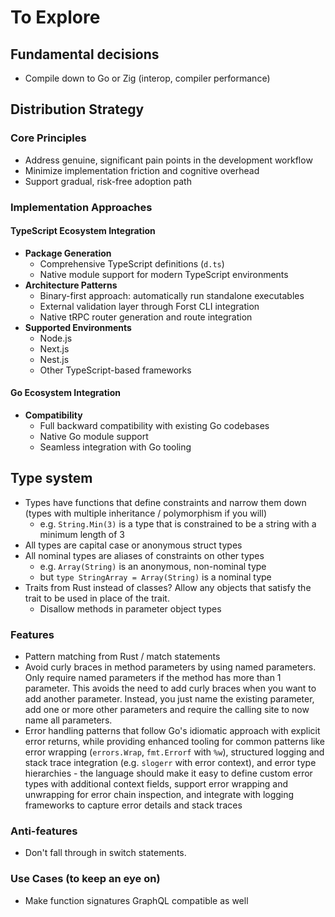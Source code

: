 # To Explore

## Fundamental decisions

- Compile down to Go or Zig (interop, compiler performance)

## Distribution Strategy

### Core Principles

- Address genuine, significant pain points in the development workflow
- Minimize implementation friction and cognitive overhead
- Support gradual, risk-free adoption path

### Implementation Approaches

#### TypeScript Ecosystem Integration

- **Package Generation**
  - Comprehensive TypeScript definitions (`d.ts`)
  - Native module support for modern TypeScript environments
- **Architecture Patterns**
  - Binary-first approach: automatically run standalone executables
  - External validation layer through Forst CLI integration
  - Native tRPC router generation and route integration
- **Supported Environments**
  - Node.js
  - Next.js
  - Nest.js
  - Other TypeScript-based frameworks

#### Go Ecosystem Integration

- **Compatibility**
  - Full backward compatibility with existing Go codebases
  - Native Go module support
  - Seamless integration with Go tooling

## Type system

- Types have functions that define constraints and narrow them down (types with multiple inheritance / polymorphism if you will)
  - e.g. `String.Min(3)` is a type that is constrained to be a string with a minimum length of 3
- All types are capital case or anonymous struct types
- All nominal types are aliases of constraints on other types
  - e.g. `Array(String)` is an anonymous, non-nominal type
  - but `type StringArray = Array(String)` is a nominal type
- Traits from Rust instead of classes? Allow any objects that satisfy the trait to be used in place of the trait.
  - Disallow methods in parameter object types

### Features

- Pattern matching from Rust / match statements
- Avoid curly braces in method parameters by using named parameters. Only require named parameters if the method has more than 1 parameter. This avoids the need to add curly braces when you want to add another parameter. Instead, you just name the existing parameter, add one or more other parameters and require the calling site to now name all parameters.
- Error handling patterns that follow Go's idiomatic approach with explicit error returns, while providing enhanced tooling for common patterns like error wrapping (`errors.Wrap`, `fmt.Errorf` with `%w`), structured logging and stack trace integration (e.g. `slogerr` with error context), and error type hierarchies - the language should make it easy to define custom error types with additional context fields, support error wrapping and unwrapping for error chain inspection, and integrate with logging frameworks to capture error details and stack traces

### Anti-features

- Don't fall through in switch statements.

### Use Cases (to keep an eye on)

- Make function signatures GraphQL compatible as well
